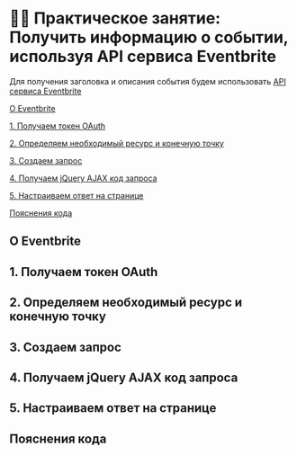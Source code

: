 # 👨‍💻 Практическое занятие: Получить информацию о событии, используя API сервиса Eventbrite

Для получения заголовка и описания события будем использовать [API сервиса Eventbrite](https://www.eventbrite.com/platform/api#/introduction/quick-start)

[О Eventbrite](#about)

[1. Получаем токен OAuth](#getToken)

[2. Определяем необходимый ресурс и конечную точку](#determine)

[3. Создаем запрос](#request)

[4. Получаем jQuery AJAX код запроса](#codeRequest)

[5. Настраиваем ответ на странице](#customize)

[Пояснения кода](#explanation)

<a name="about"></a>
## О Eventbrite

<a name="getToken"></a>
## 1. Получаем токен OAuth

<a name="determine"></a>
## 2. Определяем необходимый ресурс и конечную точку

<a name="request"></a>
## 3. Создаем запрос

<a name="codeRequest"></a>
## 4. Получаем jQuery AJAX код запроса

<a name="customize"></a>
## 5. Настраиваем ответ на странице

<a name="explanation"></a>
## Пояснения кода
